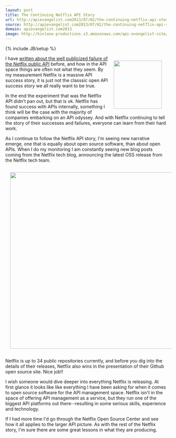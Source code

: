 ```yaml
---
layout: post
title: The Continuing Netflix API Story
url: http://apievangelist.com2013/07/02/the-continuing-netflix-api-story/
source: http://apievangelist.com2013/07/02/the-continuing-netflix-api-story/
domain: apievangelist.com2013
image: http://kinlane-productions.s3.amazonaws.com/api-evangelist-site/blog/netflix-square.png
---
```

{% include JB/setup %}
<p><img style="padding: 15px;" src="https://s3.amazonaws.com/kinlane-productions/api-evangelist/netflix/netflix-square.png" alt="" width="150" align="right" /></p>
<p>I have <a title="Netflix API" href="http://apievangelist.com/2013/03/12/netflix-api-is-much-more-than-a-public-api/">written about the well publicized failure of the Netflix public API</a>&nbsp;before, and how in the API space things are often not what they seem. By my measurement Netflix is a massive API success story, it is just not the classsic open API success story we all really want to be true.</p>
<p>In the end the experiment that was the Netflix API didn't pan out, but that is ok.  Netflix has found success with APIs internally, something I think will be the case with the majority of companies embarking on an API odyssey. And with Netflix continuing to tell the story of their successes and failures, everyone can learn from their hard work.</p>
<p>As I continue to follow the Netflix API story, I'm seeing new narrative emerge, one that is equally about open source software, than about open APIs. When I do my monitoring I am constantly seeing new blog posts coming from the Netflix tech blog, announcing the latest OSS release from the Netflix tech team.</p>
<p><img style="padding: 15px; display: block; margin-left: auto; margin-right: auto;" src="https://s3.amazonaws.com/kinlane-productions/netflix/netflix-open-source-center.png" alt="" width="550" /></p>
<p>Netflix is up to 34 public repositories currently, and before you dig into the details of their releases, Netflix also wins in the presentation of their Github open source site. Nice job!!</p>
<p>I wish someone would dive deeper into everything Netflix is releasing.  At first glance it looks like like everything I have been asking for when it comes to open source software for the API management space. Netflix isn't in the space of offering API management as a service, but they run one of the biggest API platforms out there--resulting in some serious skills, experience and technology.</p>
<p>If I had more time I'd go through the Netflix Open Source Center and see how it all applies to the larger API picture. As with the rest of the Netflix story, I'm sure there are some great lessons in what they are producing.</p>

